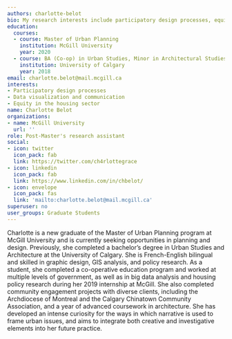 ```yaml
---
authors: charlotte-belot
bio: My research interests include participatory design processes, equity in the housing sector, and visual communication/data visualization for planning.
education:
  courses:
  - course: Master of Urban Planning
    institution: McGill University
    year: 2020
  - course: BA (Co-op) in Urban Studies, Minor in Architectural Studies
    institution: University of Calgary
    year: 2018
email: charlotte.belot@mail.mcgill.ca
interests:
- Participatory design processes
- Data visualization and communication
- Equity in the housing sector
name: Charlotte Belot
organizations:
- name: McGill University
  url: ''
role: Post-Master's research assistant
social:
- icon: twitter
  icon_pack: fab
  link: https://twitter.com/ch4rlottegrace
- icon: linkedin
  icon_pack: fab
  link: https://www.linkedin.com/in/chbelot/   
- icon: envelope
  icon_pack: fas
  link: 'mailto:charlotte.belot@mail.mcgill.ca'
superuser: no
user_groups: Graduate Students
---
```


Charlotte is a new graduate of the Master of Urban Planning program at McGill University and is currently seeking opportunities in planning and design. Previously, she completed a bachelor’s degree in Urban Studies and Architecture at the University of Calgary. She is French-English bilingual and skilled in graphic design, GIS analysis, and policy research. As a student, she completed a co-operative education program and worked at multiple levels of government, as well as in big data analysis and housing policy research during her 2019 internship at McGill. She also completed community engagement projects with diverse clients, including the Archdiocese of Montreal and the Calgary Chinatown Community Association, and a year of advanced coursework in architecture. She has developed an intense curiosity for the ways in which narrative is used to frame urban issues, and aims to integrate both creative and investigative elements into her future practice. 